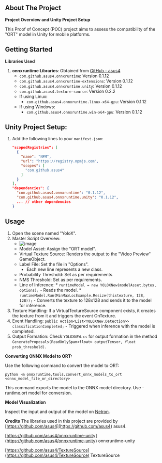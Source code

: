 ## About The Project

**Project Overview and Unity Project Setup**

This Proof of Concept (POC) project aims to assess the compatibility of the "ORT" model in Unity for mobile platforms.

## Getting Started

**Libraries Used**
1. **onnxruntime Libraries**: Obtained from [GitHub - asus4](https://github.com/asus4)
   - `com.github.asus4.onnxruntime`: Version 0.1.12
   - `com.github.asus4.onnxruntime-extensions`: Version 0.1.12
   - `com.github.asus4.onnxruntime.unity`: Version 0.1.12
   - `com.github.asus4.texture-source`: Version 0.2.2
   - If using Linux:
     - `com.github.asus4.onnxruntime.linux-x64-gpu`: Version 0.1.12
   - If using Windows:
     - `com.github.asus4.onnxruntime.win-x64-gpu`: Version 0.1.12

## Unity Project Setup:
1. Add the following lines to your `manifest.json`:
   ```json
   "scopedRegistries": [
     {
       "name": "NPM",
       "url": "https://registry.npmjs.com",
       "scopes": [
         "com.github.asus4"
       ]
     }
   ],
   "dependencies": {
     "com.github.asus4.onnxruntime": "0.1.12",
     "com.github.asus4.onnxruntime.unity": "0.1.12",
     ... // other dependencies
   }

## Usage

1. Open the scene named "YoloX".
2. Master Script Overview:
    *   ![image](https://github.com/vinayak-vc/onnx-ort-model-unity-demo/assets/47971927/999416d4-97d5-4897-8a1c-ef1eb754d644)
    *   Model Asset: Assign the "ORT model".
    *   Virtual Texture Source: Renders the output to the "Video Preview" GameObject.
    *   Label File: Set the file in "Options".
        *   Each new line represents a new class.
    *   Probability Threshold: Set as per requirements.
    *   NMS Threshold: Set as per requirements.
    *   Line of Inference:
       *   ```runtimeModel = new YOLOXNew(modelAsset.bytes, options);``` - Reads the model.
       *   ```runtimeModel.Run(MinMaxLocExample.Resize(thistexture, 128, 128));``` - Converts the texture to 128x128 and sends it to the model for inference.
4. Texture Handling:
        If a VirtualTextureSource component exists, it creates the texture from it and triggers the event OnTexture.
5. Event Handling:
        ```public Action<List<YOLOXNew.Detection>> classificationCompleted;``` - Triggered when inference with the model is completed.
6. Output Formation:
        Check ```YOLOXNEW.cs``` for output formation in the method ```GenerateProposals(ReadOnlySpan<float> outputTensor, float prob_threshold)```.
   
**Converting ONNX Model to ORT:**

Use the following command to convert the model to ORT:

```python -m onnxruntime.tools.convert_onnx_models_to_ort <onnx_model_file_or_directory>```

This command exports the model to the ONNX model directory. Use -runtime.ort model for conversion.

**Model Visualization**

Inspect the input and output of the model on [Netron](https://netron.app/).

**Credits**
The libraries used in this project are provided by [https://github.com/asus4](https://github.com/asus4) asus4.

[https://github.com/asus4/onnxruntime-unity](https://github.com/asus4/onnxruntime-unity) onnxruntime-unity

[https://github.com/asus4/TextureSource](https://github.com/asus4/TextureSource) TextureSource
